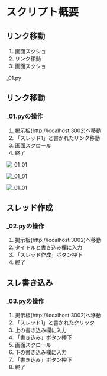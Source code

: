# スクリプト概要



## リンク移動

1. 画面スクショ
2. リンク移動
3. 画面スクショ


_01.py

## リンク移動



### _01.pyの操作

1. 掲示板(http://localhost:3002)へ移動
2. 「スレッド1」と書かれたリンク移動
3. 画面スクロール
4. 終了


![_01_01](../image/_01_01.png)

![_01_01](../image/_01_02.png)

![_01_01](../image/_01_03.png)

## スレッド作成

### _02.pyの操作

1. 掲示板(http://localhost:3002)へ移動
2. タイトルと書き込み欄に入力
3. 「スレッド作成」ボタン押下
4. 終了





## スレ書き込み

### _03.pyの操作

1. 掲示板(http://localhost:3002)へ移動
2. 「スレッド1」と書かれたクリック
3. 上の書き込み欄に入力
4. 「書き込み」ボタン押下
5. 画面スクロール
6. 下の書き込み欄に入力
7. 「書き込み」ボタン押下
8. 終了
